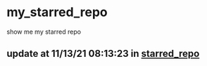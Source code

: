 # my_starred_repo
show me my starred repo

update at 11/13/21 08:13:23 in [starred_repo](./index.html)
---

